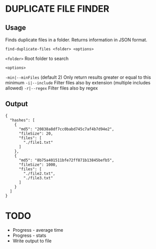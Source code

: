 # DUPLICATE FILE FINDER

## Usage

Finds duplicate files in a folder. Returns information in JSON format.

`find-duplicate-files <folder> <options>`

`<folder>` Root folder to search

`<options>` 

`-min|--minFiles`  (default 2) Only return results greater or equal to this minimum
`-i|--include`     Filter files also by extension (multiple includes allowed)
`-r|--regex`       Filter files also by regex


## Output

```
{
  "hashes": [
    {
      "md5": "20838a8df7cc0babd745c7af4b7d94e2",
      "fileSize": 20,
      "files": [
        "./file1.txt"
      ]
    },
    {
      "md5": "8b75a401511bfe72ff871b13845befb5",
      "fileSize": 1000,
      "files": [
        "./file2.txt",
        "./file3.txt"
      ]
    }
  ]
}
```


# TODO 

- Progress - average time
- Progress - stats
- Write output to file